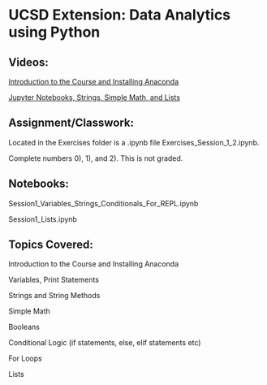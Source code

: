 # UCSD Extension: Data Analytics using Python 

## Videos: 

[Introduction to the Course and Installing Anaconda](https://youtu.be/9Reee_E_rmI)

[Jupyter Notebooks, Strings, Simple Math, and Lists](https://youtu.be/unqsJo7Xzh0)

## Assignment/Classwork:

Located in the Exercises folder is a .ipynb file Exercises_Session_1_2.ipynb.

Complete numbers 0), 1), and 2). This is not graded. 

## Notebooks: 

Session1_Variables_Strings_Conditionals_For_REPL.ipynb

Session1_Lists.ipynb

## Topics Covered: 

Introduction to the Course and Installing Anaconda

Variables, Print Statements

Strings and String Methods

Simple Math

Booleans

Conditional Logic (if statements, else, elif statements etc)

For Loops

Lists
